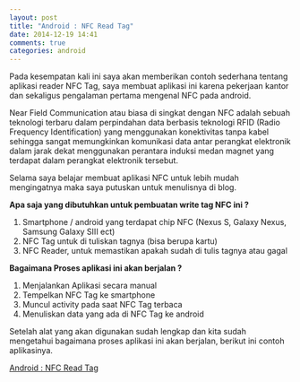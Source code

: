 ```yaml
---
layout: post
title: "Android : NFC Read Tag"
date: 2014-12-19 14:41
comments: true
categories: android 
---
```


Pada kesempatan kali ini saya akan memberikan contoh sederhana tentang aplikasi reader NFC Tag, 
saya membuat aplikasi ini karena pekerjaan kantor dan sekaligus pengalaman pertama mengenal NFC pada android.

<!--more--> 

Near Field Communication atau biasa di singkat dengan NFC adalah sebuah teknologi terbaru dalam perpindahan data berbasis teknologi RFID (Radio Frequency Identification) yang menggunakan konektivitas tanpa kabel sehingga sangat memungkinkan komunikasi data antar perangkat elektronik dalam jarak dekat menggunakan perantara induksi medan magnet yang terdapat dalam perangkat elektronik tersebut.

Selama saya belajar membuat aplikasi NFC untuk lebih mudah mengingatnya maka saya putuskan untuk menulisnya di blog.

<b>Apa saja yang dibutuhkan untuk pembuatan write tag NFC ini ?</b>

<ol>
	<li>Smartphone / android yang terdapat chip NFC (Nexus S, Galaxy Nexus, Samsung Galaxy SIII ect)</li>
	<li>NFC Tag untuk di tuliskan tagnya (bisa berupa kartu)</li>
	<li>NFC Reader, untuk memastikan apakah sudah di tulis tagnya atau gagal</li>
</ol>

<b>Bagaimana Proses aplikasi ini akan berjalan ?</b>

<ol>
	<li>Menjalankan Aplikasi secara manual</li>
	<li>Tempelkan NFC Tag ke smartphone</li>
	<li>Muncul activity pada saat NFC Tag terbaca</li>
	<li>Menuliskan data yang ada di NFC Tag ke android</li>
</ol>

Setelah alat yang akan digunakan sudah lengkap dan kita sudah mengetahui bagaimana proses aplikasi ini akan 
berjalan, berikut ini contoh aplikasinya.

<a href="https://github.com/ivansa/nfc-reader">Android : NFC Read Tag</a>



